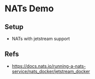 # NATs Demo

## Setup

- NATs with jetstream support

## Refs

- <https://docs.nats.io/running-a-nats-service/nats_docker/jetstream_docker>
